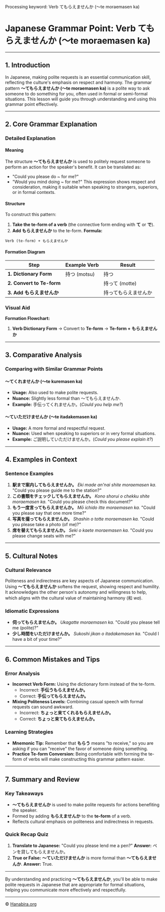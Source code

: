 Processing keyword: Verb てもらえませんか (～te moraemasen ka)
# Japanese Grammar Point: Verb てもらえませんか (～te moraemasen ka)


---
## 1. Introduction
In Japanese, making polite requests is an essential communication skill, reflecting the culture's emphasis on respect and harmony. The grammar pattern **～てもらえませんか (～te moraemasen ka)** is a polite way to ask someone to do something for you, often used in formal or semi-formal situations. This lesson will guide you through understanding and using this grammar point effectively.

---
## 2. Core Grammar Explanation
### Detailed Explanation
#### Meaning
The structure **～てもらえませんか** is used to politely request someone to perform an action for the speaker's benefit. It can be translated as:
- "Could you please do ~ for me?"
- "Would you mind doing ~ for me?"
This expression shows respect and consideration, making it suitable when speaking to strangers, superiors, or in formal contexts.
#### Structure
To construct this pattern:
1. **Take the te-form of a verb** (the connective form ending with **て** or **で**).
2. **Add もらえませんか** to the te-form.
**Formula:**
```
Verb (te-form) + もらえませんか
```
#### Formation Diagram
| **Step**                    | **Example Verb** | **Result**       |
|-----------------------------|------------------|------------------|
| **1. Dictionary Form**      | 持つ (motsu)     | 持つ             |
| **2. Convert to Te-form**   |                  | 持って (motte)   |
| **3. Add もらえませんか** |                  | 持ってもらえませんか |
### Visual Aid
**Formation Flowchart:**
1. **Verb Dictionary Form** → Convert to **Te-form** → **Te-form + もらえませんか**
---
## 3. Comparative Analysis
### Comparing with Similar Grammar Points
#### ～てくれませんか (～te kuremasen ka)
- **Usage:** Also used to make polite requests.
- **Nuance:** Slightly less formal than ～てもらえませんか.
- **Example:** 手伝ってくれませんか。(*Could you help me?*)
#### ～ていただけませんか (～te itadakemasen ka)
- **Usage:** A more formal and respectful request.
- **Nuance:** Used when speaking to superiors or in very formal situations.
- **Example:** ご説明していただけませんか。(*Could you please explain it?*)
---
## 4. Examples in Context
### Sentence Examples
1. **駅まで案内してもらえませんか。**
   *Eki made an'nai shite moraemasen ka.*
   "Could you please guide me to the station?"
2. **この書類をチェックしてもらえませんか。**
   *Kono shorui o chekku shite moraemasen ka.*
   "Could you please check this document?"
3. **もう一度言ってもらえませんか。**
   *Mō ichido itte moraemasen ka.*
   "Could you please say that one more time?"
4. **写真を撮ってもらえませんか。**
   *Shashin o totte moraemasen ka.*
   "Could you please take a photo (of me)?"
5. **席を替えてもらえませんか。**
   *Seki o kaete moraemasen ka.*
   "Could you please change seats with me?"
---
## 5. Cultural Notes
### Cultural Relevance
Politeness and indirectness are key aspects of Japanese communication. Using **～てもらえませんか** softens the request, showing respect and humility. It acknowledges the other person's autonomy and willingness to help, which aligns with the cultural value of maintaining harmony (和 *wa*).
### Idiomatic Expressions
- **伺ってもらえませんか。**
  *Ukagatte moraemasen ka.*
  "Could you please tell me (polite)?"
- **少し時間をいただけませんか。**
  *Sukoshi jikan o itadakemasen ka.*
  "Could I have a bit of your time?"
---
## 6. Common Mistakes and Tips
### Error Analysis
- **Incorrect Verb Form:** Using the dictionary form instead of the te-form.
  - Incorrect: **手伝うもらえませんか。**
  - Correct: **手伝ってもらえませんか。**
- **Mixing Politeness Levels:** Combining casual speech with formal requests can sound awkward.
  - Incorrect: **ちょっと来てくれるもらえませんか。**
  - Correct: **ちょっと来てもらえませんか。**
### Learning Strategies
- **Mnemonic Tip:** Remember that **もらう** means "to receive," so you are asking if you can "receive" the favor of someone doing something.
- **Practice Te-form Conversion:** Being comfortable with forming the te-form of verbs will make constructing this grammar pattern easier.
---
## 7. Summary and Review
### Key Takeaways
- **～てもらえませんか** is used to make polite requests for actions benefiting the speaker.
- Formed by adding **もらえませんか** to the **te-form** of a verb.
- Reflects cultural emphasis on politeness and indirectness in requests.
### Quick Recap Quiz
1. **Translate to Japanese:** "Could you please lend me a pen?"
   **Answer:** ペンを貸してもらえませんか。
2. **True or False:** **～ていただけませんか** is more formal than **～てもらえませんか**.
   **Answer:** True.
---
By understanding and practicing **～てもらえませんか**, you'll be able to make polite requests in Japanese that are appropriate for formal situations, helping you communicate more effectively and respectfully.


---

© [Hanabira.org](https://hanabira.org)
